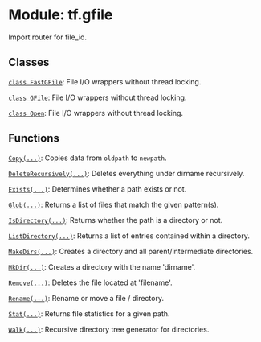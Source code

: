 <div itemscope itemtype="http://developers.google.com/ReferenceObject">
<meta itemprop="name" content="tf.gfile" />
<meta itemprop="path" content="Stable" />
</div>

# Module: tf.gfile

Import router for file_io.

<!-- Placeholder for "Used in" -->


## Classes

[`class FastGFile`](../tf/gfile/FastGFile.md): File I/O wrappers without thread locking.

[`class GFile`](../tf/io/gfile/GFile.md): File I/O wrappers without thread locking.

[`class Open`](../tf/io/gfile/GFile.md): File I/O wrappers without thread locking.

## Functions

[`Copy(...)`](../tf/gfile/Copy.md): Copies data from `oldpath` to `newpath`.

[`DeleteRecursively(...)`](../tf/gfile/DeleteRecursively.md): Deletes everything under dirname recursively.

[`Exists(...)`](../tf/gfile/Exists.md): Determines whether a path exists or not.

[`Glob(...)`](../tf/gfile/Glob.md): Returns a list of files that match the given pattern(s).

[`IsDirectory(...)`](../tf/gfile/IsDirectory.md): Returns whether the path is a directory or not.

[`ListDirectory(...)`](../tf/gfile/ListDirectory.md): Returns a list of entries contained within a directory.

[`MakeDirs(...)`](../tf/gfile/MakeDirs.md): Creates a directory and all parent/intermediate directories.

[`MkDir(...)`](../tf/gfile/MkDir.md): Creates a directory with the name 'dirname'.

[`Remove(...)`](../tf/gfile/Remove.md): Deletes the file located at 'filename'.

[`Rename(...)`](../tf/gfile/Rename.md): Rename or move a file / directory.

[`Stat(...)`](../tf/gfile/Stat.md): Returns file statistics for a given path.

[`Walk(...)`](../tf/gfile/Walk.md): Recursive directory tree generator for directories.

